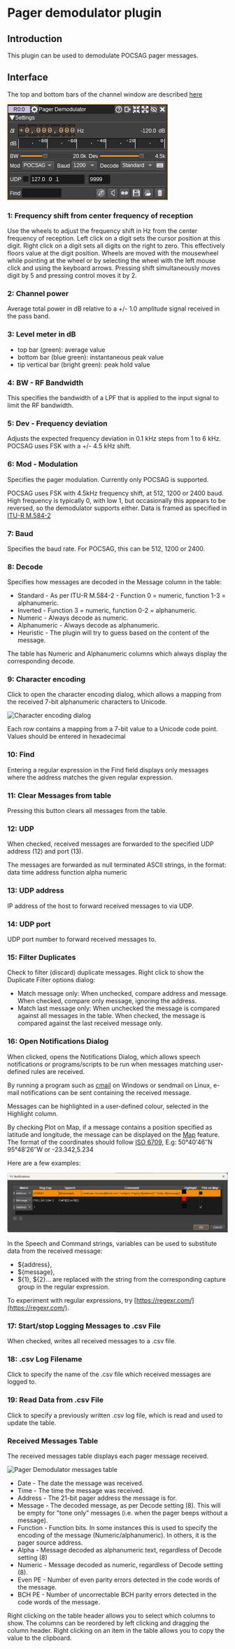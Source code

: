 ﻿<h1>Pager demodulator plugin</h1>

<h2>Introduction</h2>

This plugin can be used to demodulate POCSAG pager messages.

<h2>Interface</h2>

The top and bottom bars of the channel window are described [here](../../../sdrgui/channel/readme.md)

![Pager Demodulator plugin GUI](../../../doc/img/PagerDemod_plugin.png)

<h3>1: Frequency shift from center frequency of reception</h3>

Use the wheels to adjust the frequency shift in Hz from the center frequency of reception. Left click on a digit sets the cursor position at this digit. Right click on a digit sets all digits on the right to zero. This effectively floors value at the digit position. Wheels are moved with the mousewheel while pointing at the wheel or by selecting the wheel with the left mouse click and using the keyboard arrows. Pressing shift simultaneously moves digit by 5 and pressing control moves it by 2.

<h3>2: Channel power</h3>

Average total power in dB relative to a +/- 1.0 amplitude signal received in the pass band.

<h3>3: Level meter in dB</h3>

  - top bar (green): average value
  - bottom bar (blue green): instantaneous peak value
  - tip vertical bar (bright green): peak hold value

<h3>4: BW - RF Bandwidth</h3>

This specifies the bandwidth of a LPF that is applied to the input signal to limit the RF bandwidth.

<h3>5: Dev - Frequency deviation</h3>

Adjusts the expected frequency deviation in 0.1 kHz steps from 1 to 6 kHz. POCSAG uses FSK with a +/- 4.5 kHz shift.

<h3>6: Mod - Modulation</h3>

Specifies the pager modulation. Currently only POCSAG is supported.

POCSAG uses FSK with 4.5kHz frequency shift, at 512, 1200 or 2400 baud.
High frequency is typically 0, with low 1, but occasionally this appears to be reversed, so the demodulator supports either.
Data is framed as specified in [ITU-R M.584-2](https://www.itu.int/dms_pubrec/itu-r/rec/m/R-REC-M.584-2-199711-I!!PDF-E.pdf)

<h3>7: Baud</h3>

Specifies the baud rate. For POCSAG, this can be 512, 1200 or 2400.

<h3>8: Decode</h3>

Specifies how messages are decoded in the Message column in the table:

* Standard - As per ITU-R M.584-2 - Function 0 = numeric, function 1-3 = alphanumeric.
* Inverted - Function 3 = numeric, function 0-2 = alphanumeric.
* Numeric - Always decode as numeric.
* Alphanumeric - Always decode as alphanumeric.
* Heuristic - The plugin will try to guess based on the content of the message.

The table has Numeric and Alphanumeric columns which always display the corresponding decode.

<h3>9: Character encoding</h3>

Click to open the character encoding dialog, which allows a mapping from the received 7-bit alphanumeric characters to Unicode.

![Character encoding dialog](../../../doc/img/PagerDemod_plugin_charset.png)

Each row contains a mapping from a 7-bit value to a Unicode code point. Values should be entered in hexadecimal

<h3>10: Find</h3>

Entering a regular expression in the Find field displays only messages where the address matches the given regular expression.

<h3>11: Clear Messages from table</h3>

Pressing this button clears all messages from the table.

<h3>12: UDP</h3>

When checked, received messages are forwarded to the specified UDP address (12) and port (13).

The messages are forwarded as null terminated ASCII strings, in the format: data time address function alpha numeric

<h3>13: UDP address</h3>

IP address of the host to forward received messages to via UDP.

<h3>14: UDP port</h3>

UDP port number to forward received messages to.

<h3>15: Filter Duplicates</h3>

Check to filter (discard) duplicate messages. Right click to show the Duplicate Filter options dialog:

- Match message only: When unchecked, compare address and message. When checked, compare only message, ignoring the address.
- Match last message only: When unchecked the message is compared against all messages in the table. When checked, the message is compared against the last received message only.

<h3>16: Open Notifications Dialog</h3>

When clicked, opens the Notifications Dialog, which allows speech notifications or programs/scripts to be run when messages matching user-defined rules are received.

By running a program such as [cmail](https://www.inveigle.net/cmail/download) on Windows or sendmail on Linux, e-mail notifications can be sent containing the received message.

Messages can be highlighted in a user-defined colour, selected in the Highlight column.

By checking Plot on Map, if a message contains a position specified as latitude and longitude, the message can be displayed on the [Map](../../feature/map/readme.md) feature.
The format of the coordinates should follow [ISO 6709](https://en.wikipedia.org/wiki/ISO_6709), E.g: 50°40′46″N 95°48′26″W or -23.342,5.234

Here are a few examples:

![Notifications Dialog](../../../doc/img/PagerDemod_plugin_notifications.png)

In the Speech and Command strings, variables can be used to substitute data from the received message:

* ${address},
* ${message},
* ${1}, ${2}... are replaced with the string from the corresponding capture group in the regular expression.

To experiment with regular expressions, try [https://regexr.com/](https://regexr.com/).

<h3>17: Start/stop Logging Messages to .csv File</h3>

When checked, writes all received messages to a .csv file.

<h3>18: .csv Log Filename</h3>

Click to specify the name of the .csv file which received messages are logged to.

<h3>19: Read Data from .csv File</h3>

Click to specify a previously written .csv log file, which is read and used to update the table.

<h3>Received Messages Table</h3>

The received messages table displays each pager message received.

![Pager Demodulator messages table](../../../doc/img/PagerDemod_plugin_messages.png)

* Date - The date the message was received.
* Time - The time the message was received.
* Address - The 21-bit pager address the message is for.
* Message - The decoded message, as per Decode setting (8). This will be empty for "tone only" messages (i.e. when the pager beeps without a message).
* Function - Function bits. In some instances this is used to specify the encoding of the message (Numeric/alphanumeric). In others, it is the pager source address.
* Alpha - Message decoded as alphanumeric text, regardless of Decode setting (8)
* Numeric - Message decoded as numeric, regardless of Decode setting (8).
* Even PE - Number of even parity errors detected in the code words of the message.
* BCH PE - Number of uncorrectable BCH parity errors detected in the code words of the message.

Right clicking on the table header allows you to select which columns to show. The columns can be reordered by left clicking and dragging the column header. Right clicking on an item in the table allows you to copy the value to the clipboard.
